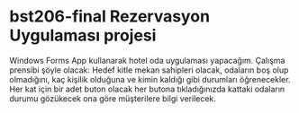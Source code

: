 # bst206-final Rezervasyon Uygulaması projesi
Windows Forms App kullanarak hotel oda uygulaması yapacağım. Çalışma prensibi şöyle olacak:
Hedef kitle mekan sahipleri olacak, odaların boş olup olmadığını, kaç kişilik olduğuna ve kimin kaldığı gibi durumları öğrenecekler. Her kat için bir adet buton olacak her butona tıkladığınızda kattaki odaların durumu gözükecek ona göre müşterilere bilgi verilecek.
